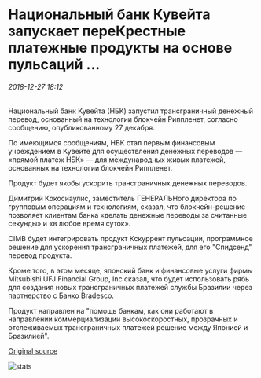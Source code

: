 # Национальный банк Кувейта запускает переКрестные платежные продукты на основе пульсаций ...

###### 2018-12-27 18:12

Национальный банк Кувейта (НБК) запустил трансграничный денежный перевод, основанный на технологии блокчейн Риппленет, согласно сообщению, опубликованному 27 декабря.

По имеющимся сообщениям, НБК стал первым финансовым учреждением в Кувейте для осуществления денежных переводов — «прямой платеж НБК» — для международных живых платежей, основанных на технологии блокчейн Риппленет.

Продукт будет якобы ускорить трансграничных денежных переводов.

Димитрий Кокосиаулис, заместитель ГЕНЕРАЛЬНого директора по групповым операциям и технологиям, сказал, что блокчейн-решение позволяет клиентам банка «делать денежные переводы за считанные секунды» и «в любое время суток».

CIMB будет интегрировать продукт Кскуррент пульсации, программное решение для ускорения трансграничных платежей, для его "Спидсенд" перевод продукта.

Кроме того, в этом месяце, японский банк и финансовые услуги фирмы Mitsubishi UFJ Financial Group, Inc сказал, что будет использовать рябь для создания новых трансграничных платежей службы Бразилии через партнерство с Банко Bradesco.

Продукт направлен на "помощь банкам, как они работают в направлении коммерциализации высокоскоростных, прозрачных и отслеживаемых трансграничных платежей решение между Японией и Бразилией".

[Original source](https://cointelegraph.com/news/national-bank-of-kuwait-launches-ripple-based-cross-border-payments-product)

![stats](https://c.statcounter.com/11760860/0/a89fa40b/1/ "stats")
